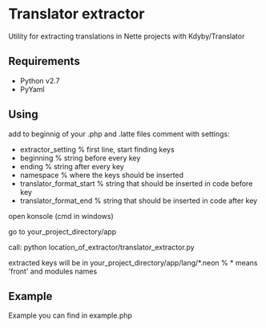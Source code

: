 # Translator extractor
Utility for extracting translations in Nette projects with Kdyby/Translator

## Requirements

- Python v2.7
- PyYaml
 
## Using

add to beginnig of your .php and .latte files comment with settings:
  - extractor_setting         % first line, start finding keys
  - beginning                 % string before every key
  - ending                    % string after every key
  - namespace                 % where the keys should be inserted
  - translator_format_start   % string that should be inserted in code before key
  - translator_format_end     % string that should be inserted in code after key

open konsole (cmd in windows)

go to your_project_directory/app

call: python location_of_extractor/translator_extractor.py

extracted keys will be in your_project_directory/app/lang/*.neon % * means 'front' and modules names

## Example

Example you can find in example.php

